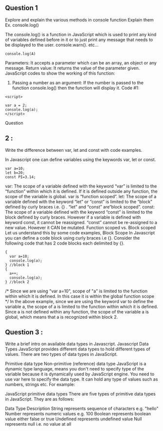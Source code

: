 ## Question 1 
Explore and explain the various methods in console function
Explain them
Ex. console.log()

The console.log() is a function in JavaScript which is used to print any kind of variables defined before in it or to just print any message that needs to be displayed to the user.
console.warn().
etc...
~~~
console.log(A)
~~~
Parameters: It accepts a parameter which can be an array, an object or any message.
Return value: It returns the value of the parameter given.
JavaScript codes to show the working of this function:

1) Passing a number as an argument: If the number is passed to the function console.log() then the function will display it.
Code #1:
~~~
<script> 

var a = 2; 
console.log(a); 
</script> 

~~~


Question
##  2 :
Write the difference between var, let and const with code examples.

In Javascript one can define variables using the keywords var, let or const.
~~~
var a=10;
let b=20;
const PI=3.14;
~~~
var: The scope of a variable defined with the keyword “var” is limited to the “function” within which it is defined. If it is defined outside any function, the scope of the variable is global.
var is “function scoped”.
let: The scope of a variable defined with the keyword “let” or “const” is limited to the “block” defined by curly braces i.e. {} .
“let” and “const” are“block scoped”.
const: The scope of a variable defined with the keyword “const” is limited to the block defined by curly braces. However if a variable is defined with keyword const, it cannot be reassigned.
“const” cannot be re-assigned to a new value. However it CAN be mutated.
Function scoped vs. Block scoped
Let us understand this by some code examples,
Block Scope
In Javascript you can define a code block using curly braces i.e {}.
Consider the following code that has 2 code blocks each delimited by {}.
~~~
{
  var a=10;
  console.log(a);
} //block 1
{
  a++;
  console.log(a);
} //block 2
~~~
/* Since we are using "var a=10", scope of "a" is limited to the function within which it is defined. In this case it is within the global function scope */
In the above example, since we are using the keyword var to define the variable a, the scope of a is limited to the function within which it is defined. Since a is not defined within any function, the scope of the variable a is global, which means that a is recognized within block 2.
## Question 3 :
Write a brief intro on available data types in Javascript.
Javascript Data Types
JavaScript provides different data types to hold different types of values. There are two types of data types in JavaScript.

Primitive data type
Non-primitive (reference) data type
JavaScript is a dynamic type language, means you don't need to specify type of the variable because it is dynamically used by JavaScript engine. You need to use var here to specify the data type. It can hold any type of values such as numbers, strings etc. For example:


JavaScript primitive data types
There are five types of primitive data types in JavaScript. They are as follows:

Data Type	Description
String	       represents sequence of characters e.g. "hello"
Number	       represents numeric values e.g. 100
Boolean	      represents boolean value either false or true
Undefined     represents undefined value
Null	      represents null i.e. no value at all
